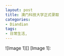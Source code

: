 ```yaml
---
layout: post
title: 澳门科技大学正式录取
categories:
- Diandian
tags:
- 日常生活, 
---
```

!\[Image 1\]\[\] \[Image 1\]: